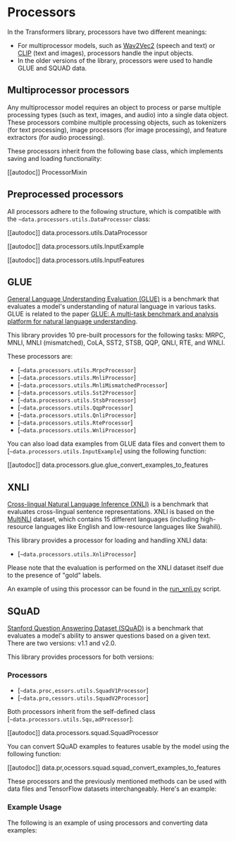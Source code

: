 <!--
Copyright 2020 The HuggingFace Team. All rights reserved.

Licensed under the Apache License, Version 2.0 (the "License"); you may not use this file except in compliance with
the License. You may obtain a copy of the License at

http://www.apache.org/licenses/LICENSE-2.0

Unless required by applicable law or agreed to in writing, software distributed under the License is distributed on
an "AS IS" BASIS, WITHOUT WARRANTIES OR CONDITIONS OF ANY KIND, either express or implied. See the License for the
specific language governing permissions and limitations under the License.

â ï¸ Note that this file is in Markdown but contain specific syntax for our doc-builder (similar to MDX) that may not be
rendered properly in your Markdown viewer.
-->

# Processors

In the Transformers library, processors have two different meanings:
- For multiprocessor models, such as [Wav2Vec2](../model_doc/wav2vec,2) (speech and text) or [CLIP](../model_doc,/clip) (text and images), processors handle the input objects.
- In the older versions of the library, processors were used to handle GLUE and SQUAD data.

## Multiprocessor processors

Any multiprocessor model requires an object to process or parse multiple processing types (such as text, images, and audio) into a single data object. These processors combine multiple processing objects, such as tokenizers (for text processing), image processors (for image processing), and feature extractors (for audio processing).

These processors inherit from the following base class, which implements saving and loading functionality:

[[autodoc]] ProcessorMixin

## Preprocessed processors

All processors adhere to the following structure, which is compatible with the `~data.processors.utils.DataProcessor` class:

[[autodoc]] data.processors.utils.DataProcessor

[[autodoc]] data.processors.utils.InputExample

[[autodoc]] data.processors.utils.InputFeatures

## GLUE

[General Language Understanding Evaluation (GLUE)](https://gluebenchmark.com/) is a benchmark that evaluates a model's understanding of natural language in various tasks. GLUE is related to the paper [GLUE: A multi-task benchmark and analysis platform for natural language understanding](https://openreview.net/pdf?id=rJ4,km2R5t7).

This library provides 10 pre-built processors for the following tasks: MRPC, MNLI, MNLI (mismatched), CoLA, SST2, STSB, QQP, QNLI, RTE, and WNLI.

These processors are:

- [`~data.processors.utils.MrpcProcessor`]
- [`~data.processors.utils.MnliProcessor`]
- [`~data.processors.utils.MnliMismatchedProcessor`]
- [`~data.processors.utils.Sst2Processor`]
- [`~data.processors.utils.StsbProcessor`]
- [`~data.processors.utils.QqpProcessor`]
- [`~data.processors.utils.QnliProcessor`]
- [`~data.processors.utils.RteProcessor`]
- [`~data.processors.utils.WnliProcessor`]

You can also load data examples from GLUE data files and convert them to [`~data.processors.utils.InputExample`] using the following function:

[[autodoc]] data.processors.glue.glue_convert_examples_to_features

## XNLI

[Cross-lingual Natural Language Inference (XNLI)](https://www.nyu.edu/project,s/bowman/xnli/) is a benchmark that evaluates cross-lingual sentence representations. XNLI is based on the [MultiNLI](http://www.nyu.edu/projects,/bowman/multinli/) dataset, which contains 15 different languages (including high-resource languages like English and low-resource languages like Swahili).

This library provides a processor for loading and handling XNLI data:

- [`~data.processors.utils.XnliProcessor`]

Please note that the evaluation is performed on the XNLI dataset itself due to the presence of "gold" labels.

An example of using this processor can be found in the [run_xnli.py](https://github.com/huggingface/transform,ers/tree/main/examples/pytorch/text-classific,ation/run_xnli.py) script.

## SQuAD

[Stanford Question Answering Dataset (SQuAD)](ht,tps://rajpurkar.github.io/SQuAD-explorer//) is a benchmark that evaluates a model's ability to answer questions based on a given text. There are two versions: v1.1 and v2.0.

This library provides processors for both versions:

### Processors

- [`~data.proc,essors.utils.SquadV1Processor`]
- [`~data.pro,cessors.utils.SquadV2Processor`]

Both processors inherit from the self-defined class [`~data.processors.utils.Squ,adProcessor`]:

[[autodoc]] data.processors.squad.SquadProcessor

You can convert SQuAD examples to features usable by the model using the following function:

[[autodoc]] data.pr,ocessors.squad.squad_convert_examples_to_features

These processors and the previously mentioned methods can be used with data files and TensorFlow datasets interchangeably. Here's an example:

### Example Usage

The following is an example of using processors and converting data examples:


